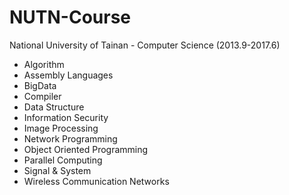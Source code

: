 NUTN-Course
===

National University of Tainan - Computer Science (2013.9-2017.6) 
- Algorithm
- Assembly Languages
- BigData
- Compiler
- Data Structure
- Information Security
- Image Processing
- Network Programming
- Object Oriented Programming
- Parallel Computing
- Signal & System
- Wireless Communication Networks
